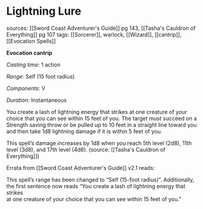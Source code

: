 # Lightning Lure
sources: [[Sword Coast Adventurer's Guide]] pg 143, [[Tasha's Cauldron of Everything]] pg 107
tags: [[Sorcerer]], warlock, [[Wizard]], [[cantrip]], [[Evocation Spells]]

**Evocation cantrip**

*Casting time*: 1 action

*Range*: Self (15 foot radius)

*Components*: V

*Duration*: Instantaneous

You create a lash of lightning energy that strikes at one creature of your choice that you can see within 15 feet of you. The target must succeed on a Strength saving throw or be pulled up to 10 feet in a straight line toward you and then take 1d8 lightning damage if it is within 5 feet of you.

This spell’s damage increases by 1d8 when you reach 5th level (2d8), 11th level (3d8), and 17th level (4d8).
(source: [[Tasha's Cauldron of Everything]])

Errata from [[Sword Coast Adventurer's Guide]] v2.1 reads:

This spell’s range has been changed to “Self (15-foot radius)”. Additionally, the first sentence now reads “You create a lash of lightning energy that strikes  
at one creature of your choice that you can see within 15 feet of you.”
